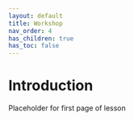 ```yaml
---
layout: default
title: Workshop 
nav_order: 4
has_children: true
has_toc: false
---
```


# Introduction
Placeholder for first page of lesson
